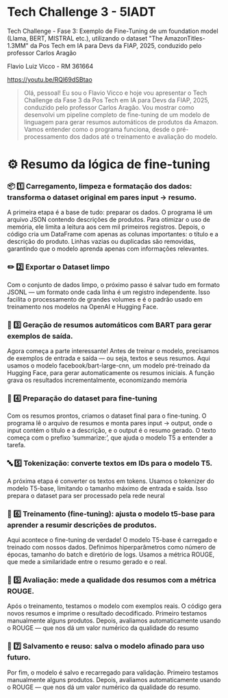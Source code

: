 # Tech Challenge 3 - 5IADT
Tech Challenge - Fase 3: Exemplo de Fine-Tuning de um foundation model (Llama, BERT, MISTRAL etc.), utilizando o dataset "The AmazonTitles-1.3MM"
da Pos Tech em IA para Devs da FIAP, 2025, conduzido pelo professor Carlos Aragão

Flavio Luiz Vicco - RM 361664

https://youtu.be/RQl69dSBtao

> Olá, pessoal! Eu sou o Flavio Vicco e hoje vou apresentar o Tech Challenge da Fase 3 da Pos Tech em IA para Devs da FIAP, 2025, conduzido pelo professor Carlos Aragão. Vou mostrar como desenvolvi um pipeline completo de fine-tuning de um modelo de linguagem para gerar resumos automáticos de produtos da Amazon. Vamos entender como o programa funciona, desde o pré-processamento dos dados até o treinamento e avaliação do modelo.

# ⚙️ Resumo da lógica de fine-tuning

### 📦 1️⃣ Carregamento, limpeza e formatação dos dados: transforma o dataset original em pares input → resumo.
A primeira etapa é a base de tudo: preparar os dados.
O programa lê um arquivo JSON contendo descrições de produtos.
Para otimizar o uso de memória, ele limita a leitura aos cem mil primeiros registros.
Depois, o código cria um DataFrame com apenas as colunas importantes: o título e a descrição do produto.
Linhas vazias ou duplicadas são removidas, garantindo que o modelo aprenda apenas com informações relevantes.

### ✏️ 2️⃣ Exportar o Dataset limpo
Com o conjunto de dados limpo, o próximo passo é salvar tudo em formato JSONL —
um formato onde cada linha é um registro independente.
Isso facilita o processamento de grandes volumes e é o padrão usado em treinamento nos modelos na OpenAI e Hugging Face.

### 🤖 3️⃣ Geração de resumos automáticos com BART para gerar exemplos de saída.
Agora começa a parte interessante!
Antes de treinar o modelo, precisamos de exemplos de entrada e saída — ou seja, textos e seus resumos.
Aqui usamos o modelo facebook/bart-large-cnn, um modelo pré-treinado da Hugging Face, para gerar automaticamente os resumos iniciais.
A função grava os resultados incrementalmente, economizando memória

### 🧠 4️⃣ Preparação do dataset para fine-tuning
Com os resumos prontos, criamos o dataset final para o fine-tuning.
O programa lê o arquivo de resumos e monta pares input → output,
onde o input contém o título e a descrição, e o output é o resumo gerado.
O texto começa com o prefixo ‘summarize:’, que ajuda o modelo T5 a entender a tarefa.

### 🔤 5️⃣ Tokenização: converte textos em IDs para o modelo T5.
A próxima etapa é converter os textos em tokens.
Usamos o tokenizer do modelo T5-base, limitando o tamanho máximo de entrada e saída.
Isso prepara o dataset para ser processado pela rede neural

### 🧩 6️⃣ Treinamento (fine-tuning): ajusta o modelo t5-base para aprender a resumir descrições de produtos.
Aqui acontece o fine-tuning de verdade!
O modelo T5-base é carregado e treinado com nossos dados.
Definimos hiperparâmetros como número de épocas, tamanho do batch e diretório de logs.
Usamos a métrica ROUGE, que mede a similaridade entre o resumo gerado e o real.

### 🧪 5️⃣ Avaliação: mede a qualidade dos resumos com a métrica ROUGE.
Após o treinamento, testamos o modelo com exemplos reais.
O código gera novos resumos e imprime o resultado decodificado.
Primeiro testamos manualmente alguns produtos.
Depois, avaliamos automaticamente usando o ROUGE — que nos dá um valor numérico da qualidade do resumo

### 💾 7️⃣ Salvamento e reuso: salva o modelo afinado para uso futuro.
Por fim, o modelo é salvo e recarregado para validação.
Primeiro testamos manualmente alguns produtos.
Depois, avaliamos automaticamente usando o ROUGE — que nos dá um valor numérico da qualidade do resumo.
